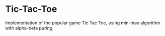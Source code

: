 # Tic-Tac-Toe
Implementation of the popular game Tic Tac Toe, using min-max algorithm with alpha-beta puring
